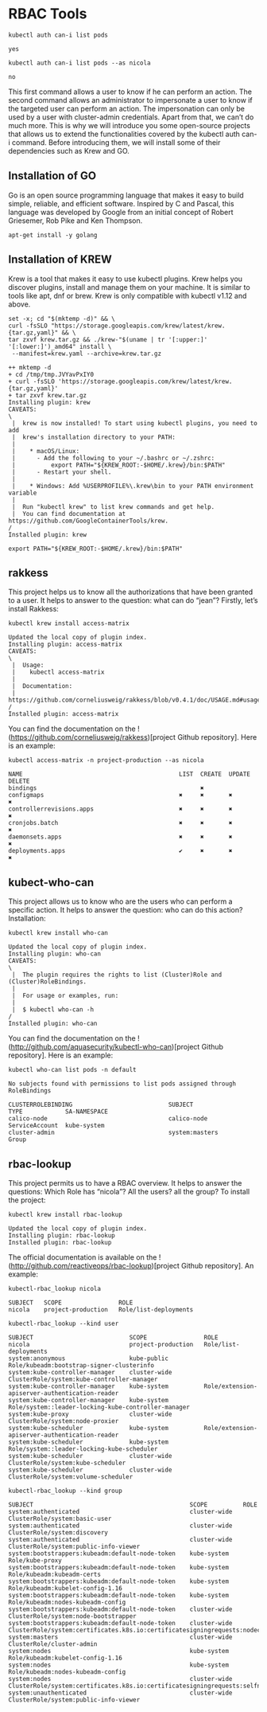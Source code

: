 # RBAC Tools

```
kubectl auth can-i list pods
```
```
yes
```

```
kubectl auth can-i list pods --as nicola
```
```
no
```

This first command allows a user to know if he can perform an action. The second command allows an administrator to impersonate a user to know if the targeted user can perform an action. The impersonation can only be used by a user with cluster-admin credentials. Apart from that, we can’t do much more. This is why we will introduce you some open-source projects that allows us to extend the functionalities covered by the kubectl auth can-i command. Before introducing them, we will install some of their dependencies such as Krew and GO.

## Installation of GO

Go is an open source programming language that makes it easy to build simple, reliable, and efficient software. Inspired by C and Pascal, this language was developed by Google from an initial concept of Robert Griesemer, Rob Pike and Ken Thompson.

```
apt-get install -y golang
```

## Installation of KREW

Krew is a tool that makes it easy to use kubectl plugins. Krew helps you discover plugins, install and manage them on your machine. It is similar to tools like apt, dnf or brew. Krew is only compatible with kubectl v1.12 and above.

```
set -x; cd "$(mktemp -d)" && \
curl -fsSLO "https://storage.googleapis.com/krew/latest/krew.{tar.gz,yaml}" && \
tar zxvf krew.tar.gz && ./krew-"$(uname | tr '[:upper:]' '[:lower:]')_amd64" install \
 --manifest=krew.yaml --archive=krew.tar.gz
```
```
++ mktemp -d
+ cd /tmp/tmp.JVYavPxIY0
+ curl -fsSLO 'https://storage.googleapis.com/krew/latest/krew.{tar.gz,yaml}'
+ tar zxvf krew.tar.gz
Installing plugin: krew
CAVEATS:
\
 |  krew is now installed! To start using kubectl plugins, you need to add
 |  krew's installation directory to your PATH:
 |
 |    * macOS/Linux:
 |      - Add the following to your ~/.bashrc or ~/.zshrc:
 |          export PATH="${KREW_ROOT:-$HOME/.krew}/bin:$PATH"
 |      - Restart your shell.
 |
 |    * Windows: Add %USERPROFILE%\.krew\bin to your PATH environment variable
 |
 |  Run "kubectl krew" to list krew commands and get help.
 |  You can find documentation at https://github.com/GoogleContainerTools/krew.
/
Installed plugin: krew
```


```
export PATH="${KREW_ROOT:-$HOME/.krew}/bin:$PATH"
```

## rakkess

This project helps us to know all the authorizations that have been granted to a user. It helps to answer to the question: what can do “jean”? Firstly, let’s install Rakkess:

```
kubectl krew install access-matrix
```
```
Updated the local copy of plugin index.
Installing plugin: access-matrix
CAVEATS:
\
 |  Usage:
 |    kubectl access-matrix
 |
 |  Documentation:
 |    https://github.com/corneliusweig/rakkess/blob/v0.4.1/doc/USAGE.md#usage
/
Installed plugin: access-matrix
```

You can find the documentation on the !(https://github.com/corneliusweig/rakkess)[project Github repository]. Here is an example:

```
kubectl access-matrix -n project-production --as nicola
```
```
NAME                                            LIST  CREATE  UPDATE  DELETE
bindings                                              ✖
configmaps                                      ✖     ✖       ✖       ✖
controllerrevisions.apps                        ✖     ✖       ✖       ✖
cronjobs.batch                                  ✖     ✖       ✖       ✖
daemonsets.apps                                 ✖     ✖       ✖       ✖
deployments.apps                                ✔     ✖       ✖       ✖
```

## kubect-who-can

This project allows us to know who are the users who can perform a specific action. It helps to answer the question: who can do this action? Installation:

```
kubectl krew install who-can
```
```
Updated the local copy of plugin index.
Installing plugin: who-can
CAVEATS:
\
 |  The plugin requires the rights to list (Cluster)Role and (Cluster)RoleBindings.
 |
 |  For usage or examples, run:
 |
 |  $ kubectl who-can -h
/
Installed plugin: who-can
```

You can find the documentation on the !(http://github.com/aquasecurity/kubectl-who-can)[project Github repository]. Here is an example:

```
kubectl who-can list pods -n default
```
```
No subjects found with permissions to list pods assigned through RoleBindings

CLUSTERROLEBINDING                           SUBJECT                         TYPE            SA-NAMESPACE
calico-node                                  calico-node                     ServiceAccount  kube-system
cluster-admin                                system:masters                  Group
```

## rbac-lookup

This project permits us to have a RBAC overview. It helps to answer the questions: Which Role has “nicola”?  All the users? all the group? To install the project:


```
kubectl krew install rbac-lookup
```
```
Updated the local copy of plugin index.
Installing plugin: rbac-lookup
Installed plugin: rbac-lookup
```

The official documentation is available on the !(http://github.com/reactiveops/rbac-lookup)[project Github repository]. An example:

```
kubectl-rbac_lookup nicola
```
```
SUBJECT   SCOPE                ROLE
nicola    project-production   Role/list-deployments
```

```
kubectl-rbac_lookup --kind user
```
```
SUBJECT                           SCOPE                ROLE
nicola                            project-production   Role/list-deployments
system:anonymous                  kube-public          Role/kubeadm:bootstrap-signer-clusterinfo
system:kube-controller-manager    cluster-wide         ClusterRole/system:kube-controller-manager
system:kube-controller-manager    kube-system          Role/extension-apiserver-authentication-reader
system:kube-controller-manager    kube-system          Role/system::leader-locking-kube-controller-manager
system:kube-proxy                 cluster-wide         ClusterRole/system:node-proxier
system:kube-scheduler             kube-system          Role/extension-apiserver-authentication-reader
system:kube-scheduler             kube-system          Role/system::leader-locking-kube-scheduler
system:kube-scheduler             cluster-wide         ClusterRole/system:kube-scheduler
system:kube-scheduler             cluster-wide         ClusterRole/system:volume-scheduler
```

```
kubectl-rbac_lookup --kind group
```
```
SUBJECT                                            SCOPE          ROLE
system:authenticated                               cluster-wide   ClusterRole/system:basic-user
system:authenticated                               cluster-wide   ClusterRole/system:discovery
system:authenticated                               cluster-wide   ClusterRole/system:public-info-viewer
system:bootstrappers:kubeadm:default-node-token    kube-system    Role/kube-proxy
system:bootstrappers:kubeadm:default-node-token    kube-system    Role/kubeadm:kubeadm-certs
system:bootstrappers:kubeadm:default-node-token    kube-system    Role/kubeadm:kubelet-config-1.16
system:bootstrappers:kubeadm:default-node-token    kube-system    Role/kubeadm:nodes-kubeadm-config
system:bootstrappers:kubeadm:default-node-token    cluster-wide   ClusterRole/system:node-bootstrapper
system:bootstrappers:kubeadm:default-node-token    cluster-wide   ClusterRole/system:certificates.k8s.io:certificatesigningrequests:nodeclient
system:masters                                     cluster-wide   ClusterRole/cluster-admin
system:nodes                                       kube-system    Role/kubeadm:kubelet-config-1.16
system:nodes                                       kube-system    Role/kubeadm:nodes-kubeadm-config
system:nodes                                       cluster-wide   ClusterRole/system:certificates.k8s.io:certificatesigningrequests:selfnodeclient
system:unauthenticated                             cluster-wide   ClusterRole/system:public-info-viewer
```
